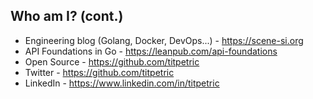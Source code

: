 ## Who am I? (cont.)

* Engineering blog (Golang, Docker, DevOps...) - https://scene-si.org
* API Foundations in Go - https://leanpub.com/api-foundations
* Open Source - https://github.com/titpetric
* Twitter - https://github.com/titpetric
* LinkedIn - https://www.linkedin.com/in/titpetric
